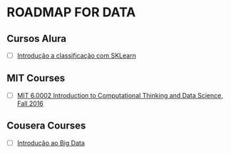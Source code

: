 # ROADMAP FOR DATA

## Cursos Alura

- [ ] [Introdução a classificação com SKLearn](https://www.alura.com.br/curso-online-machine-learning-introducao-a-classificacao-com-sklearn)

## MIT Courses

- [ ] [MIT 6.0002 Introduction to Computational Thinking and Data Science, Fall 2016](https://www.youtube.com/playlist?list=PLUl4u3cNGP619EG1wp0kT-7rDE_Az5TNd)

## Cousera Courses

- [ ] [Introdução ao Big Data](https://www.coursera.org/learn/introducao-big-data)